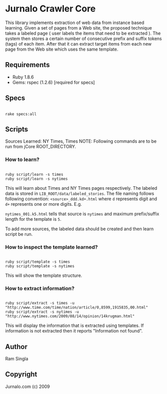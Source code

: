 Jurnalo Crawler Core
====================

This library implements extraction of web data from instance based learning. 
Given a set of pages from a Web site, the proposed technique takes a labeled
page ( user labels the items that need to be extracted ). The system then
stores a certain number of consecutive prefix and suffix tokens (tags) of
each item. After that it can extract target items from each new page from
the Web site which uses the same template.

Requirements
------------
- Ruby 1.8.6
- Gems: rspec (1.2.6) [required for specs]

Specs
-----
<pre><code>
rake specs:all
</code></pre>

Scripts
-------

Sources Learned: NY Times, Times
NOTE: Following commands are to be run from jCore ROOT\_DIRECTORY.

### How to learn?

<pre><code>
ruby script/learn -s times
ruby script/learn -s nytimes
</code></pre>

This will learn about Times and NY Times pages respectively.
The labeled data is stored in <code>LIB\_ROOT/data/labeled_stories</code>.
The file naming follows following convention: <code>&lt;source&gt;\_ddd.kd+.html</code> where
<code>d</code> represents digit and <code>d+</code> represents one or more digits. E.g.

<code>nytimes\_001.k5.html</code> tells that source is <code>nytimes</code> and maximum
prefix/suffix length for the template is <code>5</code>.

To add more sources, the labeled data should be created and then learn script be run.

### How to inspect the template learned?

<pre><code>
ruby script/template -s times
ruby script/template -s nytimes
</code></pre>

This will show the template structure.

### How to extract information?

<pre><code>
ruby script/extract -s times -u "http://www.time.com/time/nation/article/0,8599,1915835,00.html"
ruby script/extract -s nytimes -u "http://www.nytimes.com/2009/08/14/opinion/14krugman.html"
</code></pre>

This will display the information that is extracted using templates.
If information is not extracted then it reports "Information not found".

Author
------
Ram Singla

Copyright
---------
Jurnalo.com (c) 2009

